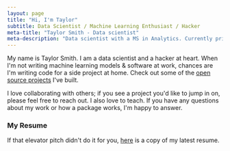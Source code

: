 ```yaml
---
layout: page
title: "Hi, I'm Taylor"
subtitle: Data Scientist / Machine Learning Enthusiast / Hacker
meta-title: "Taylor Smith - Data scientist"
meta-description: "Data scientist with a MS in Analytics. Currently principal data scientist at State Farm; previously a senior data scientist at AT&T"
---
```


My name is Taylor Smith. I am a data scientist and a hacker at heart. When I'm not writing machine learning models & software at work, chances are I'm writing code for a side project at home. Check out some of the [open source projects](https://github.com/tgsmith61591) I've built. 

I love collaborating with others; if you see a project you'd like to jump in on, please feel free to reach out. I also love to teach. If you have any questions about my work or how a package works, I'm happy to answer.

### My Resume

If that elevator pitch didn't do it for you, [here](./cv/taylor-g-smith-resume.pdf) is a copy of my latest resume.
